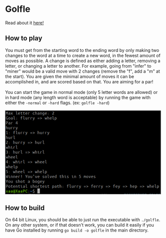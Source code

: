 # Golfle
Read about it [here!](https://www.xaavian.com/golfle.html)
## How to play
You must get from the starting word to the ending word by only making two changes to the word at a time to create a new word, in the fewest amount of moves as possible. A change is defined as either adding a letter, removing a letter, or changing a letter to another. For example, going from "infer" to "miner" would be a valid move with 2 changes (remove the "f", add a "m" at the start). You are given the minimal amount of moves it can be accomplished in, and are scored based on that. You are aiming for a par!\
\
You can start the game in normal mode (only 5 letter words are allowed) or in hard mode (any length word is acceptable) by running the game with either the `-normal` or `-hard` flags. (ex: `golfle -hard`)\
\
![Golfle example](assets/golfle.png)
## How to build
On 64 bit Linux, you should be able to just run the executable with `./golfle`. On any other system, or if that doesn't work, you can build it easily if you have Go installed by running `go build -o golfle` in the main directory.
